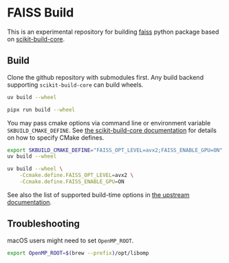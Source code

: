 # FAISS Build

This is an experimental repository for building [faiss](https://github.com/facebookresearch/faiss) python package based on [scikit-build-core](https://scikit-build-core.readthedocs.io/en/latest/index.html).

## Build

Clone the github repository with submodules first. Any build backend supporting `scikit-build-core` can build wheels.

```bash
uv build --wheel
```

```bash
pipx run build --wheel
```

You may pass cmake options via command line or environment variable `SKBUILD_CMAKE_DEFINE`. See [the scikit-build-core documentation](https://scikit-build-core.readthedocs.io/en/latest/configuration/index.html#configuring-cmake-arguments-and-defines) for details on how to specify CMake defines.

```bash
export SKBUILD_CMAKE_DEFINE="FAISS_OPT_LEVEL=avx2;FAISS_ENABLE_GPU=ON"
uv build --wheel
```

```bash
uv build --wheel \
    -Ccmake.define.FAISS_OPT_LEVEL=avx2 \
    -Ccmake.define.FAISS_ENABLE_GPU=ON
```

See also the list of supported build-time options in [the upstream documentation](https://github.com/facebookresearch/faiss/blob/main/INSTALL.md#step-1-invoking-cmake).


## Troubleshooting

macOS users might need to set `OpenMP_ROOT`.

```bash
export OpenMP_ROOT=$(brew --prefix)/opt/libomp
```